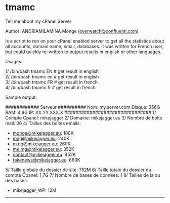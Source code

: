 # tmamc
Tell me about my cPanel Server

Author: ANDRIAMILAMINA Monge (overwatch@confluenti.com)

Is a script to run on your cPanel enabled server to get all the statistics about all accounts, domain name, email, databases.
it was written for French user, but could quickly re-written to output results in english or other languages.

Usages:

1/ /bin/bash tmamc EN   # get result in english  
2/ /bin/bash tmamc en   # get result in english  
3/ /bin/bash tmamc FR   # get result in french  
4/ /bin/bash tmamc fr   # get result in french  


Sample output:

############ Serveur ########## 
Nom: my.server.com
Disque: 356G
RAM: 4.8G
IP: XX.YY.XXX.X
###############################
1/ Compte Cpanel: mikejagger
2/ Domaine: mikejagger.eu
3/ Nombre de boîte mail: 06
4/ Tailles des boîtes emails:
   - monge@mikejagger.eu:  188K
   - mng@mikejagger.eu:  240K
   - m.ng@mikejagger.eu:  260K
   - me.mg@mikejagger.eu:  352K
   - contact@mikejagger.eu:  452K
   - fakenews@mikejagger.eu:  660K

5/ Taille globale du dossier de site: 752M
6/ Taille totale du dossier du compte Cpanel: 1,7G
7/ Nombre de bases de données: 1
8/ Tailles de la ou des bases:
   - mikejagger_WP:   12M
   
-------------------------------
